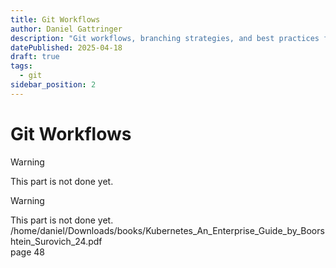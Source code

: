 ```yaml
---
title: Git Workflows
author: Daniel Gattringer
description: "Git workflows, branching strategies, and best practices for effective collaboration."
datePublished: 2025-04-18
draft: true
tags:
  - git
sidebar_position: 2
---
```


# Git Workflows

> [!WARNING]
> This part is not done yet.

> [!WARNING]
> This part is not done yet.
> /home/daniel/Downloads/books/Kubernetes_An_Enterprise_Guide_by_Boorshtein_Surovich_24.pdf  
> page 48

